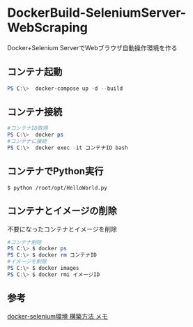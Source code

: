 # DockerBuild-SeleniumServer-WebScraping
Docker+Selenium ServerでWebブラウザ自動操作環境を作る
 
## コンテナ起動
~~~powershell
PS C:\>  docker-compose up -d --build
~~~

## コンテナ接続
~~~powershell
#コンテナID取得
PS C:\>  docker ps 
#コンテナに接続
PS C:\>  docker exec -it コンテナID bash
~~~

## コンテナでPython実行
~~~console
$ python /root/opt/HelloWorld.py
~~~


## コンテナとイメージの削除
不要になったコンテナとイメージを削除
~~~powershell
#コンテナ削除
PS C:\> $ docker ps
PS C:\> $ docker rm コンテナID
#イメージを削除
PS C:\> $ docker images
PS C:\> $ docker rmi イメージID
~~~

## 参考
[docker-selenium環境 構築方法 メモ](https://qiita.com/KWS_0901/items/5076a2f4cff544505c5d)
